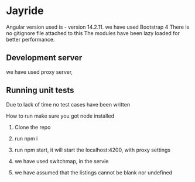 # Jayride

Angular version used is -  version 14.2.11.
we have used Bootstrap 4
There is no gitignore file attached to this
The modules have been lazy loaded for better performance.

## Development server
we have used proxy server,

## Running unit tests
Due to lack of time no test cases have been written

How to run 
make sure you got node installed 

1. Clone  the repo
2. run npm i 
3. run npm start, it will start the localhost:4200, with proxy settings


1. we have used switchmap,  in the servie
2. we have assumed that the listings cannot be blank nor undefined
